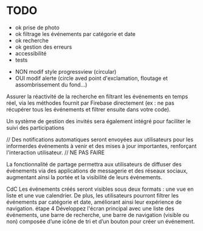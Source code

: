 

# TODO

-   ok prise de photo
-   ok filtrage les événements par catégorie et date
-   ok recherche
-   ok gestion des erreurs
- accessibilité
- tests

+   NON modif style progressview (circular) 
+   OUI modif alerte (circle aved point d'exclamation, floutage et assombrissement du fond...)




Assurer la réactivité de la recherche en filtrant les événements en temps réel, via les méthodes fournit par Firebase directement (ex : ne pas récupérer tous les événements et filtrer ensuite dans votre code).




Un système de gestion des invités sera également intégré pour faciliter le suivi des participations

// 
Des notifications automatiques seront envoyées aux utilisateurs pour les informerdes événements à venir et des mises à jour importantes, renforçant l'interaction utilisateur.
// NE PAS FAIRE

La fonctionnalité de partage permettra aux utilisateurs de diffuser des événements via des applications de messagerie et des réseaux sociaux, augmentant ainsi la portée et la visibilité de leurs événements.



CdC
Les événements créés seront visibles sous deux formats : une vue en liste et une vue
calendrier. De plus, les utilisateurs pourront filtrer les événements par catégorie et
date, améliorant ainsi leur expérience de navigation.
étape 4
Développez l'écran principal avec une liste des événements, une barre de recherche, une barre de navigation (visible ou non) composée d’une icône de tri et d’un bouton pour créer un événement.
